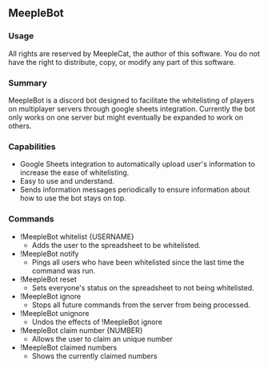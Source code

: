 ## MeepleBot

### Usage
All rights are reserved by MeepleCat, the author of this software. You do not have the right to distribute, copy, or modify any part of this software.

### Summary
MeepleBot is a discord bot designed to facilitate the whitelisting of players on multiplayer servers through google sheets integration.
Currently the bot only works on one server but might eventually be expanded to work on others.

### Capabilities
* Google Sheets integration to automatically upload user's information to increase the ease of whitelisting.
* Easy to use and understand.
* Sends information messages periodically to ensure information about how to use the bot stays on top.

### Commands
* !MeepleBot whitelist {USERNAME}
    * Adds the user to the spreadsheet to be whitelisted.
* !MeepleBot notify
    * Pings all users who have been whitelisted since the last time the command was run.
* !MeepleBot reset
    * Sets everyone's status on the spreadsheet to not being whitelisted.
* !MeepleBot ignore
    * Stops all future commands from the server from being processed.
* !MeepleBot unignore
    * Undos the effects of !MeepleBot ignore
* !MeepleBot claim number {NUMBER}
    * Allows the user to claim an unique number
* !MeepleBot claimed numbers
    * Shows the currently claimed numbers
